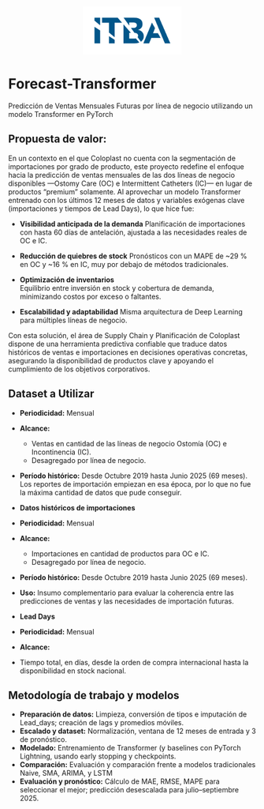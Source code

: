 <p align="center">
  <img src="https://raw.githubusercontent.com/borre103/forecast-transformer/main/Marca-ITBA-Color-ALTA.png" alt="ITBA Logo" width="200"/>
</p>

# **Forecast-Transformer**
Predicción de Ventas Mensuales Futuras por línea de negocio utilizando un modelo Transformer en PyTorch

## **Propuesta de valor**:
En un contexto en el que Coloplast no cuenta con la segmentación de importaciones por grado de producto, este proyecto redefine el enfoque hacia la predicción de ventas mensuales de las dos líneas de negocio disponibles —Ostomy Care (OC) e Intermittent Catheters (IC)— en lugar de productos “premium” solamente. Al aprovechar un modelo Transformer entrenado con los últimos 12 meses de datos y variables exógenas clave (importaciones y tiempos de Lead Days), lo que hice fue:

- **Visibilidad anticipada de la demanda**
    Planificación de importaciones con hasta 60 días de antelación, ajustada a las necesidades reales de OC e IC.
  
- **Reducción de quiebres de stock**
   Pronósticos con un MAPE de ~29 % en OC y ~16 % en IC, muy por debajo de métodos tradicionales.

- **Optimización de inventarios**  
   Equilibrio entre inversión en stock y cobertura de demanda, minimizando costos por exceso o faltantes.

- **Escalabilidad y adaptabilidad** 
   Misma arquitectura de Deep Learning para múltiples líneas de negocio.
  
Con esta solución, el área de Supply Chain y Planificación de Coloplast dispone de una herramienta predictiva confiable que traduce datos históricos de ventas e importaciones en decisiones operativas concretas, asegurando la disponibilidad de productos clave y apoyando el cumplimiento de los objetivos corporativos.

## **Dataset a Utilizar**
- **Periodicidad:** Mensual
- **Alcance:**
  - Ventas en cantidad de las líneas de negocio Ostomía (OC) e Incontinencia (IC).  
  - Desagregado por línea de negocio.
- **Período histórico:** Desde Octubre 2019 hasta Junio 2025 (69 meses). Los reportes de importación empiezan en esa época, por lo que no fue la máxima cantidad de datos que pude conseguir.

- **Datos históricos de importaciones**  
- **Periodicidad:** Mensual  
- **Alcance:**  
  - Importaciones en cantidad de productos para OC e IC.  
  - Desagregado por línea de negocio.  
- **Período histórico:** Desde Octubre 2019 hasta Junio 2025 (69 meses).
- **Uso:** Insumo complementario para evaluar la coherencia entre las predicciones de ventas y las necesidades de importación futuras.

- **Lead Days**  
- **Periodicidad:** Mensual  
- **Alcance:**  
- Tiempo total, en días, desde la orden de compra internacional hasta la disponibilidad en stock nacional.

## **Metodología de trabajo y modelos**
- **Preparación de datos:** Limpieza, conversión de tipos e imputación de Lead_days; creación de lags y promedios móviles.  
- **Escalado y dataset:** Normalización, ventana de 12 meses de entrada y 3 de pronóstico.
- **Modelado:** Entrenamiento de Transformer (y baselines  con PyTorch Lightning, usando early stopping y checkpoints.
- **Comparación:** Evaluación y comparación frente a modelos tradicionales Naive, SMA, ARIMA, y LSTM
- **Evaluación y pronóstico:** Cálculo de MAE, RMSE, MAPE para seleccionar el mejor; predicción desescalada para julio–septiembre 2025.  

